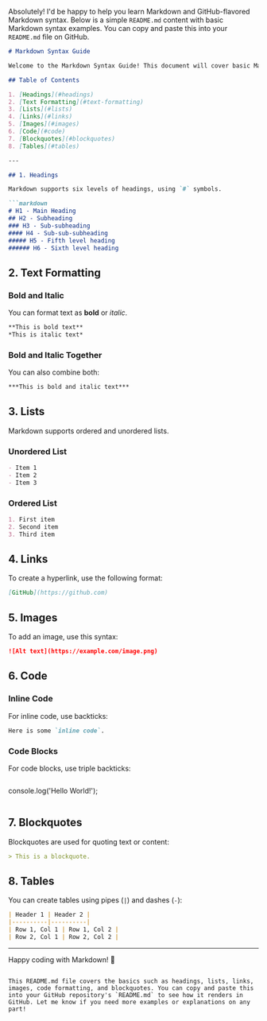 Absolutely! I'd be happy to help you learn Markdown and GitHub-flavored Markdown syntax. Below is a simple `README.md` content with basic Markdown syntax examples. You can copy and paste this into your `README.md` file on GitHub.

```markdown
# Markdown Syntax Guide

Welcome to the Markdown Syntax Guide! This document will cover basic Markdown elements and how they are used, including GitHub-specific syntax.

## Table of Contents

1. [Headings](#headings)
2. [Text Formatting](#text-formatting)
3. [Lists](#lists)
4. [Links](#links)
5. [Images](#images)
6. [Code](#code)
7. [Blockquotes](#blockquotes)
8. [Tables](#tables)

---

## 1. Headings

Markdown supports six levels of headings, using `#` symbols.

```markdown
# H1 - Main Heading
## H2 - Subheading
### H3 - Sub-subheading
#### H4 - Sub-sub-subheading
##### H5 - Fifth level heading
###### H6 - Sixth level heading
```

## 2. Text Formatting

### Bold and Italic

You can format text as **bold** or *italic*.

```markdown
**This is bold text**
*This is italic text*
```

### Bold and Italic Together

You can also combine both:

```markdown
***This is bold and italic text***
```

## 3. Lists

Markdown supports ordered and unordered lists.

### Unordered List

```markdown
- Item 1
- Item 2
- Item 3
```

### Ordered List

```markdown
1. First item
2. Second item
3. Third item
```

## 4. Links

To create a hyperlink, use the following format:

```markdown
[GitHub](https://github.com)
```

## 5. Images

To add an image, use this syntax:

```markdown
![Alt text](https://example.com/image.png)
```

## 6. Code

### Inline Code

For inline code, use backticks:

```markdown
Here is some `inline code`.
```

### Code Blocks

For code blocks, use triple backticks:

```markdown
```
console.log('Hello World!');
```
```

## 7. Blockquotes

Blockquotes are used for quoting text or content:

```markdown
> This is a blockquote.
```

## 8. Tables

You can create tables using pipes (`|`) and dashes (`-`):

```markdown
| Header 1 | Header 2 |
|----------|----------|
| Row 1, Col 1 | Row 1, Col 2 |
| Row 2, Col 1 | Row 2, Col 2 |
```

---

Happy coding with Markdown! 🎉
```

This README.md file covers the basics such as headings, lists, links, images, code formatting, and blockquotes. You can copy and paste this into your GitHub repository's `README.md` to see how it renders in GitHub. Let me know if you need more examples or explanations on any part!
